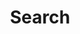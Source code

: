 ---
title: "Search" # in any language you want
layout: "search" # is necessary
url: "/search/"
# description: "Description for Search"
placeholder: "Enter keywords"
---